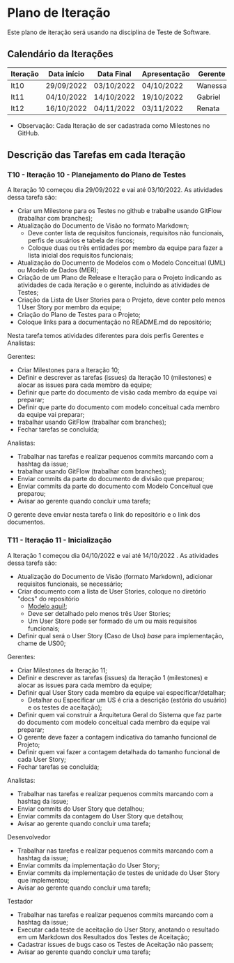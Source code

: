 # Plano de Iteração

Este plano de iteração será usando na disciplina de Teste de Software.

## Calendário da Iterações

Iteração | Data início | Data Final | Apresentação | Gerente
-------- | ----------- | ---------- | ------------ | -------
It10     | 29/09/2022  | 03/10/2022 | 04/10/2022   | Wanessa
It11     | 04/10/2022  | 14/10/2022 | 19/10/2022   | Gabriel
It12     | 16/10/2022  | 04/11/2022 | 03/11/2022   | Renata

* Observação: Cada Iteração de ser cadastrada como Milestones no GitHub.

## Descrição das Tarefas em cada Iteração

### T10 - Iteração 10 - Planejamento do Plano de Testes

A Iteração 10 começou dia 29/09/2022 e vai até 03/10/2022. As atividades dessa tarefa são:

* Criar um Milestone para os Testes no github e trabalhe usando GitFlow (trabalhar com branches);
* Atualização do Documento de Visão no formato Markdown;
  * Deve conter lista de requisitos funcionais, requisitos não funcionais, perfis de usuários e tabela de riscos;
  * Coloque duas ou três entidades por membro da equipe para fazer a lista inicial dos requisitos funcionais;
* Atualização do Documento de Modelos com o Modelo Conceitual (UML) ou Modelo de Dados (MER);
* Criação de um Plano de Release e Iteração para o Projeto indicando as atividades de cada iteração e o gerente, incluindo as atividades de Testes;
* Criação da Lista de User Stories para o Projeto, deve conter pelo menos 1 User Story por membro da equipe;
* Criação do Plano de Testes para o Projeto;
* Coloque links para a documentação no README.md do repositório;

Nesta tarefa temos atividades diferentes para dois perfis Gerentes e Analistas:

Gerentes:

* Criar Milestones para a Iteração 10;
* Definir e descrever as tarefas (issues) da Iteração 10 (milestones) e alocar as issues para cada membro da equipe;
* Definir que parte do documento de visão cada membro da equipe vai preparar;
* Definir que parte do documento com modelo conceitual cada membro da equipe vai preparar;
* trabalhar usando GitFlow (trabalhar com branches);
* Fechar tarefas se concluída;

Analistas:

* Trabalhar nas tarefas e realizar pequenos commits marcando com a hashtag da issue;
* trabalhar usando GitFlow (trabalhar com branches);
* Enviar commits da parte do documento de divisão que preparou;
* Enviar commits da parte do documento com Modelo Conceitual que preparou;
* Avisar ao gerente quando concluir uma tarefa;

O gerente deve enviar nesta tarefa o link do repositório e o link dos documentos.

### T11 - Iteração 11 - Inicialização

A Iteração 1 começou dia 04/10/2022  e vai até 14/10/2022 . As atividades dessa tarefa são:

* Atualização do Documento de Visão (formato Markdown), adicionar requisitos funcionais, se necessário;
* Criar documento com a lista de User Stories, coloque no diretório "docs" do repositório
  * [Modelo aqui!](https://docs.google.com/document/d/1Ns2J9KTpLgNOpCZjXJXw_RSCSijTJhUx4zgFhYecEJg/edit#);
  * Deve ser detalhado pelo menos três User Stories;
  * Um User Store pode ser formado de um ou mais requisitos funcionais;
* Definir qual será o User Story (Caso de Uso) *base* para implementação, chame de US00;

Gerentes:

* Criar Milestones da Iteração 11;
* Definir e descrever as tarefas (issues) da Iteração 1 (milestones) e
alocar as issues para cada membro da equipe;
* Definir qual User Story cada membro da equipe vai especificar/detalhar;
  * Detalhar ou Especificar um US é cria a descrição (estória do usuário) e os testes de aceitação);
* Definir quem vai construir a Arquitetura Geral do Sistema que faz parte do documento com modelo conceitual cada membro da equipe vai preparar;
* O gerente deve fazer a contagem indicativa do tamanho funcional de Projeto;
* Definir quem vai fazer a contagem detalhada do tamanho funcional de cada User Story;
* Fechar tarefas se concluída;

Analistas:

* Trabalhar nas tarefas e realizar pequenos commits marcando com a hashtag da issue;
* Enviar commits do User Story que detalhou;
* Enviar commits da contagem do User Story que detalhou;
* Avisar ao gerente quando concluir uma tarefa;

Desenvolvedor

* Trabalhar nas tarefas e realizar pequenos commits marcando com a hashtag da issue;
* Enviar commits da implementação do User Story;
* Enviar commits da implementação de testes de unidade do User Story que implementou;
* Avisar ao gerente quando concluir uma tarefa;

Testador

* Trabalhar nas tarefas e realizar pequenos commits marcando com a hashtag da issue;
* Executar cada teste de aceitação do User Story, anotando o resultado em um Markdown dos
Resultados dos Testes de Aceitação;
* Cadastrar issues de bugs caso os Testes de Aceitação não passem;
* Avisar ao gerente quando concluir uma tarefa;
